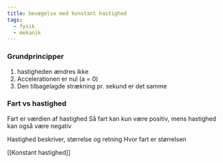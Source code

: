 ```yaml
---
title: bevægelse med konstant hastighed
tags:
  - fysik
  - mekanik
---
```

### Grundprincipper
1) hastigheden ændres ikke
2) Accelerationen er nul (a = 0)
3) Den tilbagelagde strækning pr. sekund er det samme

### Fart vs hastighed
Fart er værdien af hastighed
Så fart kan kun være positiv, mens hastighed kan også være negativ

Hastighed beskriver, størrelse og retning
Hvor fart er størrelsen

[[Konstant hastighed]]

